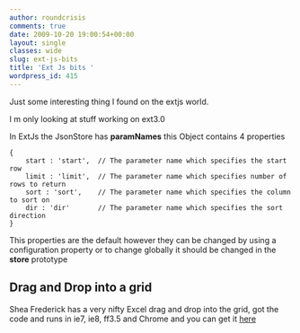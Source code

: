 ```yaml
---
author: roundcrisis
comments: true
date: 2009-10-20 19:00:54+00:00
layout: single
classes: wide
slug: ext-js-bits
title: 'Ext Js bits '
wordpress_id: 415
---
```


Just some interesting thing I found on the extjs world.

I m only looking at stuff working on ext3.0

In ExtJs the JsonStore has **paramNames** this Object contains 4 properties

    
    {
        start : 'start',  // The parameter name which specifies the start row
        limit : 'limit',  // The parameter name which specifies number of rows to return
        sort : 'sort',    // The parameter name which specifies the column to sort on
        dir : 'dir'       // The parameter name which specifies the sort direction
    }


This properties are the default however they can be changed by using a configuration property or to change globally
it should be changed in the **store** prototype


## Drag and Drop into a grid


Shea Frederick has a very nifty Excel drag and drop into the grid, got the code
and runs in ie7, ie8, ff3.5 and Chrome and you can get it [here](http://www.vinylfox.com/datadrop-drag-grid-data-from-spreadsheet/)
